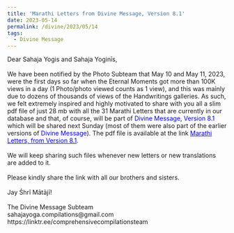 ```yaml
---
title: 'Marathi Letters from Divine Message, Version 8.1'
date: 2023-05-14
permalink: /divine/2023/05/14
tags:
  - Divine Message
---
```


<p>
Dear Sahaja Yogis and Sahaja Yoginīs,<br>
<br>
We have been notified by the Photo Subteam that May 10 and May 11, 2023, were the first days so far when the Eternal Moments got more than 100K views in a day (1 Photo/photo viewed counts as 1 view), and this was mainly due to dozens of thousands of views of the Handwritings galleries. As such, we felt extremely inspired and highly motivated to share with you all a slim pdf file of just 28 mb with all the 31 Marathi Letters that are currently in our database and that, of course, will be part of <font color="blue">Divine Message, Version 8.1</font> which will be shared next Sunday (most of them were also part of the earlier versions of <font color="blue">Divine Message</font>). The pdf file is available at the link
<a href="https://bit.ly/Marathi_Letters_Divine_Message_V8_1"><font color="blue">Marathi Letters, from Version 8.1</font></a>.<br>
<br>
We will keep sharing such files whenever new letters or new translations are added to it.<br>
<br>
Please kindly share the link with all our brothers and sisters.<br>
<br>
Jay Śhrī Mātājī!<br>
<br>
The Divine Message Subteam<br>
sahajayoga.compilations@gmail.com<br>
https://linktr.ee/comprehensivecompilationsteam<br>
</p>